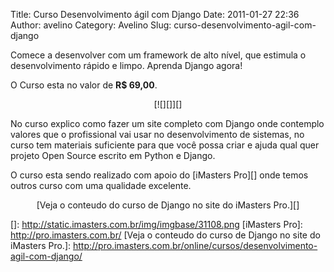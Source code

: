 Title: Curso Desenvolvimento ágil com Django
Date: 2011-01-27 22:36
Author: avelino
Category: Avelino
Slug: curso-desenvolvimento-agil-com-django

Comece a desenvolver com um framework de alto nível, que estimula o
desenvolvimento rápido e limpo. Aprenda Django agora!

O Curso esta no valor de **R\$ 69,00**.

<div class="separator" style="clear: both; text-align: center;">
[![][]][]

</div>
  
No curso explico como fazer um site completo com Django onde contemplo
valores que o profissional vai usar no desenvolvimento de sistemas, no
curso tem materiais suficiente para que você possa criar e ajuda qual
quer projeto Open Source escrito em Python e Django.

O curso esta sendo realizado com apoio do [iMasters Pro][] onde temos
outros curso com uma qualidade excelente.

<div style="text-align: center;">
[Veja o conteudo do curso de Django no site do iMasters Pro.][]

</div>

  []: http://static.imasters.com.br/img/imgbase/31108.png
  [iMasters Pro]: http://pro.imasters.com.br/
  [Veja o conteudo do curso de Django no site do iMasters Pro.]: http://pro.imasters.com.br/online/cursos/desenvolvimento-agil-com-django/
